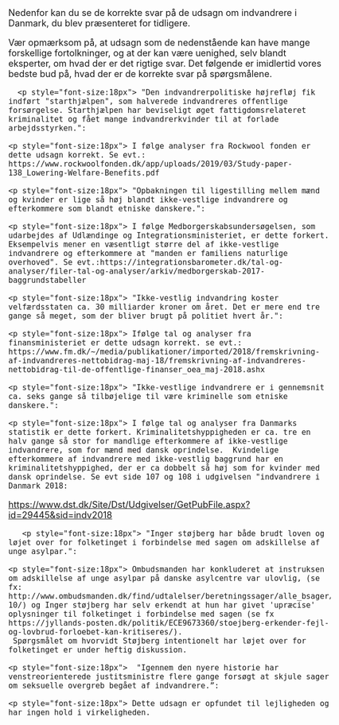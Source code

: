 <!DOCTYPE html>

<html>
<head>
  <meta http-equiv="Content-Type" content="text/html; charset=utf-8"/>
  <title>svar-til-dynata-survey</title>
  <LINK href="styles.css" rel="stylesheet" type="text/css">
</head>

<body style="font-size:18px">

 
<!-- Change this code here by copy and pasting your template on line 15 -->
<p style="font-size:18px">Nedenfor kan du se de korrekte svar på de udsagn om indvandrere i Danmark, du blev præsenteret for tidligere.
  </p>

  <p style="font-size:18px"> Vær opmærksom på, at udsagn som de nedenstående kan have mange forskellige fortolkninger, og at der kan være uenighed, selv blandt eksperter, om hvad der er det rigtige svar. Det følgende er imidlertid vores bedste bud på, hvad der er de korrekte svar på spørgsmålene. 
  </p>
  
      <p style="font-size:18px"> "Den indvandrerpolitiske højrefløj fik indført "starthjælpen", som halverede indvandreres offentlige forsørgelse. Starthjælpen har beviseligt øget fattigdomsrelateret kriminalitet og fået mange indvandrerkvinder til at forlade arbejdsstyrken.":   
  </p>
  
  
    <p style="font-size:18px"> I følge analyser fra Rockwool fonden er dette udsagn korrekt. Se evt.: https://www.rockwoolfonden.dk/app/uploads/2019/03/Study-paper-138_Lowering-Welfare-Benefits.pdf
  </p>
  
  
    <p style="font-size:18px"> "Opbakningen til ligestilling mellem mænd og kvinder er lige så høj blandt ikke-vestlige indvandrere og efterkommere som blandt etniske danskere.":
  </p>
  
  
  
    <p style="font-size:18px"> I følge Medborgerskabsundersøgelsen, som udarbejdes af Udlændinge og Integrationsministeriet, er dette forkert. Eksempelvis mener en væsentligt større del af ikke-vestlige indvandrere og efterkommere at "manden er familiens naturlige overhoved". Se evt.:https://integrationsbarometer.dk/tal-og-analyser/filer-tal-og-analyser/arkiv/medborgerskab-2017-baggrundstabeller 
  </p>
  
  
    <p style="font-size:18px"> "Ikke-vestlig indvandring koster velfærdsstaten ca. 30 milliarder kroner om året. Det er mere end tre gange så meget, som der bliver brugt på politiet hvert år.": 
</p>
  
  
    <p style="font-size:18px"> Ifølge tal og analyser fra finansministeriet er dette udsagn korrekt. se evt.: https://www.fm.dk/~/media/publikationer/imported/2018/fremskrivning-af-indvandreres-nettobidrag-maj-18/fremskrivning-af-indvandreres-nettobidrag-til-de-offentlige-finanser_oea_maj-2018.ashx 
 </p>
  
  
    <p style="font-size:18px"> "Ikke-vestlige indvandrere er i gennemsnit ca. seks gange så tilbøjelige til være kriminelle som etniske danskere.":  
 </p>
  
  
    <p style="font-size:18px"> I følge tal og analyser fra Danmarks statistik er dette forkert. Kriminalitetshyppigheden er ca. tre en halv gange så stor for mandlige efterkommere af ikke-vestlige indvandrere, som for mænd med dansk oprindelse.  Kvindelige efterkommere af indvandrere med ikke-vestlig baggrund har en kriminalitetshyppighed, der er ca dobbelt så høj som for kvinder med dansk oprindelse. Se evt side 107 og 108 i udgivelsen "indvandrere i Danmark 2018: 
https://www.dst.dk/Site/Dst/Udgivelser/GetPubFile.aspx?id=29445&sid=indv2018 
</p>
  
       <p style="font-size:18px"> "Inger støjberg har både brudt loven og løjet over for folketinget i forbindelse med sagen om adskillelse af unge asylpar.":  
 </p>
  
  
    <p style="font-size:18px"> Ombudsmanden har konkluderet at instruksen om adskillelse af unge asylpar på danske asylcentre var ulovlig, (se fx: http://www.ombudsmanden.dk/find/udtalelser/beretningssager/alle_bsager/2017-10/) og Inger støjberg har selv erkendt at hun har givet 'upræcise' oplysninger til folketinget i forbindelse med sagen (se fx https://jyllands-posten.dk/politik/ECE9673360/stoejberg-erkender-fejl-og-lovbrud-forloebet-kan-kritiseres/).
     Spørgsmålet om hvorvidt Støjberg intentionelt har løjet over for folketinget er under heftig diskussion. 
</p>
  
  
    <p style="font-size:18px">  "Igennem den nyere historie har venstreorienterede justitsministre flere gange forsøgt at skjule sager om seksuelle overgreb begået af indvandrere.”: 
 </p>
  
  
    <p style="font-size:18px"> Dette udsagn er opfundet til lejligheden og har ingen hold i virkeligheden.    
</p>
  
  
  
  

</body>
</html>
